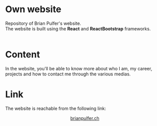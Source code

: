 # Own website

Repository of Brian Pulfer's website.<br/>
The website is built using the <b>React</b> and <b>ReactBootstrap</b> frameworks.<br/><br/>

# Content

In the website, you'll be able to know more about who I am, my career, projects and how to contact me through the various medias.

# Link
The website is reachable from the following link:
<center><a href="https://brianpulfer.ch">brianpulfer.ch</a></center>